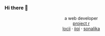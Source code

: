 ### Hi there 👋
<a href="https://github.com/LINEAR-0b/LINEAR-0b/blob/master/assets/signature.png"></a>

<p align="center">
 a web developer<br>
<a href="http://b.link/projectr"> project r</a>
  <br>
<a href="https://locii.cc">locii</a>
 · <a href="http://iioi.co">iioi</a>
 · <a href="https://sonalika.org">sonalika</a>
<br>
<br>
<br>
<br>
</p>
